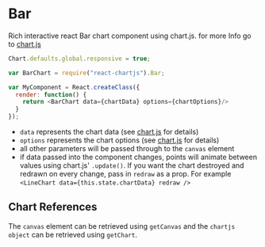 # Bar
Rich interactive react Bar chart component using chart.js.
for more Info go to [chart.js](http://www.chartjs.org/) 

```js
Chart.defaults.global.responsive = true;

var BarChart = require("react-chartjs").Bar;

var MyComponent = React.createClass({
  render: function() {
    return <BarChart data={chartData} options={chartOptions}/>
  }
});
```


* ```data``` represents the chart data (see [chart.js](http://www.chartjs.org/) for details)
* ```options``` represents the chart options (see [chart.js](http://www.chartjs.org/) for details)
* all other parameters will be passed through to the ```canvas``` element
* if data passed into the component changes, points will animate between values using chart.js' ```.update()```. If you want the chart destroyed and redrawn on every change, pass in ```redraw``` as a prop. For example ```<LineChart data={this.state.chartData} redraw />```

Chart References
----------------
The ```canvas``` element can be retrieved using ```getCanvas``` and the ```chartjs object``` can be retrieved using ```getChart```.